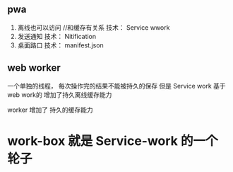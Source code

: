 ## pwa
1. 离线也可以访问 //和缓存有关系   技术： Service wwork
2. 发送通知  技术： Nitification
3. 桌面路口 技术： manifest.json

## web worker
一个单独的线程， 每次操作完的结果不能被持久的保存
但是 Service work 基于 web work的 增加了持久离线缓存能力

worker 增加了 持久的缓存能力
# work-box 就是 Service-work 的一个轮子